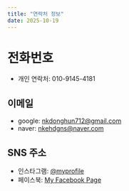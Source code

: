 ```yaml
---
title: "연락처 정보"
date: 2025-10-19
---
```


# 전화번호
- 개인 연락처: 010-9145-4181

## 이메일
- google: nkdonghun712@gmail.com
- naver: nkehdgns@naver.com

## SNS 주소
- 인스타그램: [@myprofile](https://instagram.com/donghun712)
- 페이스북: [My Facebook Page](https://www.facebook.com/gimdonghun.984618/)
